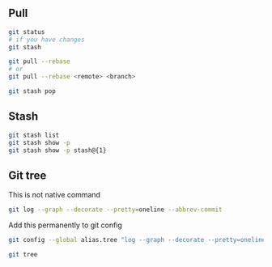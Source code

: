 ## Pull

```sh
git status
# if you have changes
git stash

git pull --rebase
# or 
git pull --rebase <remote> <branch>

git stash pop
```

## Stash

```sh
git stash list
git stash show -p
git stash show -p stash@{1}
```

## Git tree

This is not native command

```sh
git log --graph --decorate --pretty=oneline --abbrev-commit
```
Add this permanently to git config
```sh
git config --global alias.tree "log --graph --decorate --pretty=oneline --abbrev-commit"  
```
```sh
git tree
```
